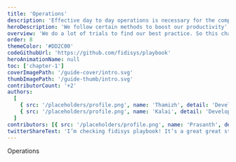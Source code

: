 ```yaml
---
title: 'Operations'
description: 'Effective day to day operations is necessary for the company growth'
heroDescription: 'We follow certain methods to boost our productivity'
overview: 'We do a lot of trials to find our best practice. So this chapter is subjected to change often.'
order: 8
themeColor: '#DD2C00'
codeGithubUrl: 'https://github.com/fidisys/playbook'
heroAnimationName: null
toc: ['chapter-1']
coverImagePath: '/guide-cover/intro.svg'
thumbImagePath: '/guide-thumb/intro.svg'
contributorCount: '+2'
authors:
  [
    { src: '/placeholders/profile.png', name: 'Thamizh', detail: 'Developer' },
    { src: '/placeholders/profile.png', name: 'Kalai', detail: 'Developer' },
  ]
contributors: [{ src: '/placeholders/profile.png', name: 'Prasanth', detail: 'Developer' }]
twitterShareText: 'I’m checking fidisys playbook! It’s a great great strategical idea for all startups.'
---
```


<!-- <h2>What you'll build</h2> -->

<div class="badge-box">
  <div class="badge">
    <!-- <img src="/frameworks/logo-react.svg">  -->
    Operations
  </div>

  <!-- <div class="badge">
    <!-- <img src="/frameworks/logo-vue.svg"> 
    Tag 2
  </div>

  <div class="badge">
    <!-- <img src="/frameworks/logo-angular.svg">
    Tag 3
  </div> -->
</div>

<!-- ![Taskbox UI](/placeholders/banner.png)

✍️Coming soon: Please watch this space for more updates from our team. Thanks for the patience!.

📖 Each chapter is linked to a working commit to help you stay in sync. -->
